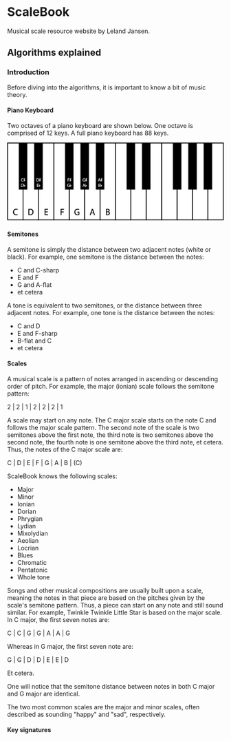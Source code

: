 # ScaleBook
Musical scale resource website by Leland Jansen.

## Algorithms explained

### Introduction
Before diving into the algorithms, it is important to know a bit of music theory.

#### Piano Keyboard
Two octaves of a piano keyboard are shown below. One octave is comprised of 12 keys. A full piano keyboard has 88 keys.

![Piano keyboard](keyboard.jpg)

#### Semitones
A semitone is simply the distance between two adjacent notes (white or black). For example, one semitone is the distance between the notes:
- C and C-sharp
- E and F
- G and A-flat
- et cetera

A tone is equivalent to two semitones, or the distance between three adjacent notes. For example, one tone is the distance between the notes:
- C and D
- E and F-sharp
- B-flat and C
- et cetera

#### Scales
A musical scale is a pattern of notes arranged in ascending or descending order of pitch. For example, the major (ionian) scale follows the semitone pattern:

2 | 2 | 1 | 2 | 2 | 2 | 1

A scale may start on any note. The C major scale starts on the note C and follows the major scale pattern. The second note of the scale is two semitones above the first note, the third note is two semitones above the second note, the fourth note is one semitone above the third note, et cetera. Thus, the notes of the C major scale are:

C | D | E | F | G | A | B | (C)


ScaleBook knows the following scales:
- Major
- Minor
- Ionian
- Dorian
- Phrygian
- Lydian
- Mixolydian
- Aeolian
- Locrian
- Blues
- Chromatic
- Pentatonic
- Whole tone

Songs and other musical compositions are usually built upon a scale, meaning the notes in that piece are based on the pitches given by the scale's semitone pattern. Thus, a piece can start on any note and still sound similar. For example, Twinkle Twinkle Little Star is based on the major scale. In C major, the first seven notes are:

C | C | G | G | A | A | G

Whereas in G major, the first seven note are:

G | G | D | D | E | E | D

Et cetera.

One will notice that the semitone distance between notes in both C major and G major are identical.

The two most common scales are the major and minor scales, often described as sounding "happy" and "sad", respectively.


#### Key signatures
